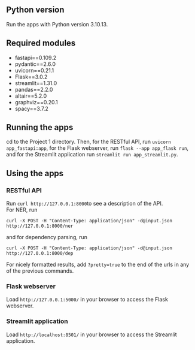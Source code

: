 ## Python version

Run the apps with Python version 3.10.13.

## Required modules

- fastapi==0.109.2
- pydantic==2.6.0
- uvicorn==0.21.1
- Flask==3.0.2
- streamlit==1.31.0
- pandas==2.2.0
- altair==5.2.0
- graphviz==0.20.1
- spacy==3.7.2

## Running the apps

cd to the Project 1 directory. Then, for the RESTful API, run `uvicorn app_fastapi:app`, for the Flask webserver, run `flask --app app_flask run`, and for the Streamlit application run `streamlit run app_streamlit.py`.

## Using the apps

### RESTful API

Run `curl http://127.0.0.1:8000`to see a description of the API.  
For NER, run

```
curl -X POST -H "Content-Type: application/json" -d@input.json http://127.0.0.1:8000/ner
```

and for dependency parsing, run

```
curl -X POST -H "Content-Type: application/json" -d@input.json http://127.0.0.1:8000/dep
```

For nicely formatted results, add `?pretty=true` to the end of the urls in any of the previous commands.

### Flask webserver

Load `http://127.0.0.1:5000/` in your browser to access the Flask webserver.

### Streamlit application

Load `http://localhost:8501/` in your browser to access the Streamlit application.
